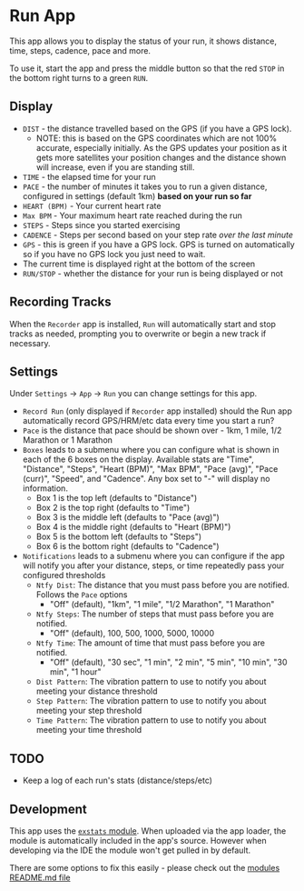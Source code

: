 # Run App

This app allows you to display the status of your run, it
shows distance, time, steps, cadence, pace and more.

To use it, start the app and press the middle button so that
the red `STOP` in the bottom right turns to a green `RUN`.

## Display

* `DIST` - the distance travelled based on the GPS (if you have a GPS lock).
  * NOTE: this is based on the GPS coordinates which are not 100% accurate, especially initially. As
  the GPS updates your position as it gets more satellites your position changes and the distance
  shown will increase, even if you are standing still.
* `TIME` - the elapsed time for your run
* `PACE` - the number of minutes it takes you to run a given distance, configured in settings (default 1km) **based on your run so far**
* `HEART (BPM)` - Your current heart rate
* `Max BPM` - Your maximum heart rate reached during the run
* `STEPS` - Steps since you started exercising
* `CADENCE` - Steps per second based on your step rate *over the last minute*
* `GPS` - this is green if you have a GPS lock. GPS is turned on automatically
so if you have no GPS lock you just need to wait.
* The current time is displayed right at the bottom of the screen
* `RUN/STOP` - whether the distance for your run is being displayed or not

## Recording Tracks

When the `Recorder` app is installed, `Run` will automatically start and stop tracks
as needed, prompting you to overwrite or begin a new track if necessary.

## Settings

Under `Settings` -> `App` -> `Run` you can change settings for this app.

* `Record Run` (only displayed if `Recorder` app installed) should the Run app automatically
record GPS/HRM/etc data every time you start a run?
* `Pace` is the distance that pace should be shown over - 1km, 1 mile, 1/2 Marathon or 1 Marathon
* `Boxes` leads to a submenu where you can configure what is shown in each of the 6 boxes on the display.
 Available stats are "Time", "Distance", "Steps", "Heart (BPM)", "Max BPM", "Pace (avg)", "Pace (curr)", "Speed", and "Cadence".
 Any box set to "-" will display no information.
    * Box 1 is the top left (defaults to "Distance")
    * Box 2 is the top right (defaults to "Time")
    * Box 3 is the middle left (defaults to "Pace (avg)")
    * Box 4 is the middle right (defaults to "Heart (BPM)")
    * Box 5 is the bottom left (defaults to "Steps")
    * Box 6 is the bottom right (defaults to "Cadence")
* `Notifications` leads to a submenu where you can configure if the app will notify you after
your distance, steps, or time repeatedly pass your configured thresholds
    * `Ntfy Dist`: The distance that you must pass before you are notified. Follows the `Pace` options
        * "Off" (default), "1km", "1 mile", "1/2 Marathon", "1 Marathon"
    * `Ntfy Steps`: The number of steps that must pass before you are notified.
        * "Off" (default), 100, 500, 1000, 5000, 10000
    * `Ntfy Time`: The amount of time that must pass before you are notified.
        * "Off" (default), "30 sec", "1 min", "2 min", "5 min", "10 min", "30 min", "1 hour"
    * `Dist Pattern`: The vibration pattern to use to notify you about meeting your distance threshold
    * `Step Pattern`: The vibration pattern to use to notify you about meeting your step threshold
    * `Time Pattern`: The vibration pattern to use to notify you about meeting your time threshold

## TODO

* Keep a log of each run's stats (distance/steps/etc)

## Development

This app uses the [`exstats` module](https://github.com/espruino/BangleApps/blob/master/modules/exstats.js). When uploaded via the
app loader, the module is automatically included in the app's source. However
when developing via the IDE the module won't get pulled in by default.

There are some options to fix this easily - please check out the [modules README.md file](https://github.com/espruino/BangleApps/blob/master/modules/README.md)
